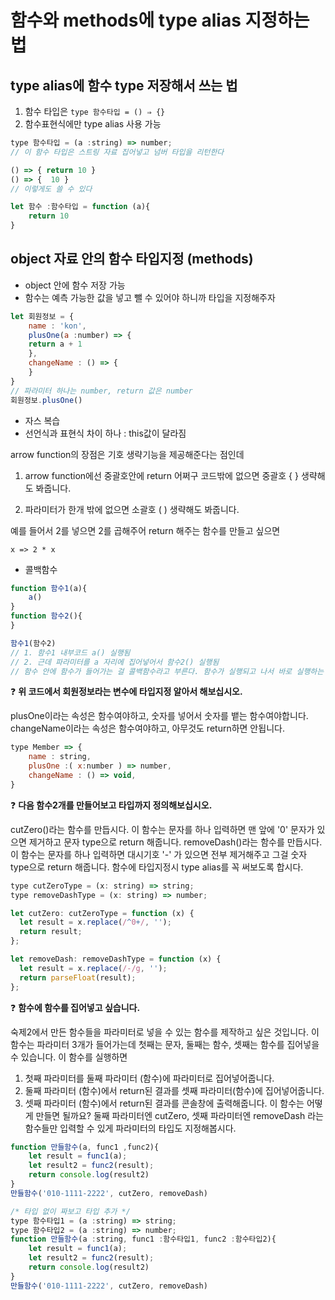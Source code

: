 # **함수와 methods에 type alias 지정하는 법**

## type alias에 함수 type 저장해서 쓰는 법

1. 함수 타입은 `type 함수타입 = () ⇒ {}`
2. 함수표현식에만 type alias 사용 가능

```jsx
type 함수타입 = (a :string) => number;
// 이 함수 타입은 스트링 자료 집어넣고 넘버 타입을 리턴한다

() => { return 10 }
() => {  10 }
// 이렇게도 쓸 수 있다

let 함수 :함수타입 = function (a){
	return 10
}
```

## **object 자료 안의 함수 타입지정 (methods)**

- object 안에 함수 저장 가능
- 함수는 예측 가능한 값을 넣고 뺄 수 있어야 하니까 타입을 지정해주자

```jsx
let 회원정보 = {
	name : 'kon',
	plusOne(a :number) => {
	return a + 1
	},
	changeName : () => {
	}
}
// 파라미터 하나는 number, return 값은 number
회원정보.plusOne()
```

- 자스 복습
- 선언식과 표현식 차이 하나 : this값이 달라짐

arrow function의 장점은 기호 생략기능을 제공해준다는 점인데

1. arrow function에선 중괄호안에 return 어쩌구 코드밖에 없으면 중괄호 { } 생략해도 봐줍니다.

2. 파라미터가 한개 밖에 없으면 소괄호 ( ) 생략해도 봐줍니다.

예를 들어서 2를 넣으면 2를 곱해주어 return 해주는 함수를 만들고 싶으면

```
x => 2 * x
```

- 콜백함수

```jsx
function 함수1(a){
	a()
}
function 함수2(){
}

함수1(함수2)
// 1. 함수1 내부코드 a() 실행됨
// 2. 근데 파라미터를 a 자리에 집어넣어서 함수2() 실행됨
// 함수 안에 함수가 들어가는 걸 콜백함수라고 부른다. 함수가 실행되고 나서 바로 실행하는 함수. 순차적으로 실행하고 싶을 때도 이용. 여기서는 괄호 안 함수2
```

❓ **위 코드에서 회원정보라는 변수에 타입지정 알아서 해보십시오.**

plusOne이라는 속성은 함수여야하고, 숫자를 넣어서 숫자를 뱉는 함수여야합니다. changeName이라는 속성은 함수여야하고, 아무것도 return하면 안됩니다.


```jsx
type Member => {
	name : string,
	plusOne :( x:number ) => number,
	changeName : () => void,
}
```

❓ **다음 함수2개를 만들어보고 타입까지 정의해보십시오.**

cutZero()라는 함수를 만듭시다. 이 함수는 문자를 하나 입력하면 맨 앞에 '0' 문자가 있으면 제거하고 문자 type으로 return 해줍니다.
removeDash()라는 함수를 만듭시다. 이 함수는 문자를 하나 입력하면 대시기호 '-' 가 있으면 전부 제거해주고 그걸 숫자 type으로 return 해줍니다.
함수에 타입지정시 type alias를 꼭 써보도록 합시다.

```jsx
type cutZeroType = (x: string) => string;
type removeDashType = (x: string) => number;

let cutZero: cutZeroType = function (x) {
  let result = x.replace(/^0+/, '');
  return result;
};

let removeDash: removeDashType = function (x) {
  let result = x.replace(/-/g, '');
  return parseFloat(result);
};
```

❓ **함수에 함수를 집어넣고 싶습니다.**

숙제2에서 만든 함수들을 파라미터로 넣을 수 있는 함수를 제작하고 싶은 것입니다.
이 함수는 파라미터 3개가 들어가는데 첫째는 문자, 둘째는 함수, 셋째는 함수를 집어넣을 수 있습니다. 이 함수를 실행하면
1. 첫째 파라미터를 둘째 파라미터 (함수)에 파라미터로 집어넣어줍니다.
2. 둘째 파라미터 (함수)에서 return된 결과를 셋째 파라미터(함수)에 집어넣어줍니다.
3. 셋째 파라미터 (함수)에서 return된 결과를 콘솔창에 출력해줍니다.
이 함수는 어떻게 만들면 될까요?
둘째 파라미터엔 cutZero, 셋째 파라미터엔 removeDash 라는 함수들만 입력할 수 있게 파라미터의 타입도 지정해봅시다.
```jsx
function 만들함수(a, func1 ,func2){
	let result = func1(a);
	let result2 = func2(result);
	return console.log(result2)
} 
만들함수('010-1111-2222', cutZero, removeDash)

/* 타입 없이 짜보고 타입 추가 */
type 함수타입1 = (a :string) => string;
type 함수타입2 = (a :string) => number;
function 만들함수(a :string, func1 :함수타입1, func2 :함수타입2){
	let result = func1(a);
	let result2 = func2(result);
	return console.log(result2)
} 
만들함수('010-1111-2222', cutZero, removeDash)
```

